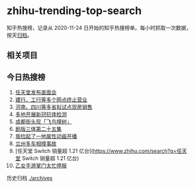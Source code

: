 # zhihu-trending-top-search

知乎热搜榜，记录从 2020-11-24
日开始的知乎热搜榜单。每小时抓取一次数据，按天[归档](./archives)。

## 相关项目

## 今日热搜榜

<!-- BEGIN -->
<!-- 最后更新时间 Thu Feb 09 2023 22:12:03 GMT+0800 (China Standard Time) -->

1. [任天堂发布直面会](https://www.zhihu.com/search?q=任天堂发布直面会)
1. [建行、工行等多个网点终止营业](https://www.zhihu.com/search?q=建行、工行等多个网点终止营业)
1. [河南、四川等多省拟试点现房销售](https://www.zhihu.com/search?q=河南、四川等多省拟试点现房销售)
1. [多地开展新冠抗体检测](https://www.zhihu.com/search?q=多地开展新冠抗体检测)
1. [成都街头现「飞鸟撞树」](https://www.zhihu.com/search?q=成都街头现「飞鸟撞树」)
1. [剧版三体第二十五集](https://www.zhihu.com/search?q=剧版三体第二十五集)
1. [我捡起了一地属性动画开播](https://www.zhihu.com/search?q=我捡起了一地属性动画开播)
1. [兰州多车相撞事故](https://www.zhihu.com/search?q=兰州多车相撞事故)
1. [任天堂 Switch 销量超 1.21 亿台](https://www.zhihu.com/search?q=任天堂 Switch
   销量超 1.21 亿台)
1. [乙女手游掌门太忙停服](https://www.zhihu.com/search?q=乙女手游掌门太忙停服)

<!-- END -->

历史归档 [./archives](./archives)
